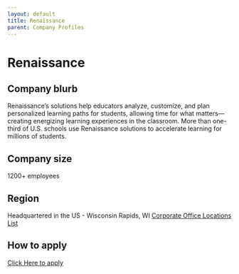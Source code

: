 ```yaml
---
layout: default
title: Renaissance 
parent: Company Profiles
---
```


# Renaissance 

## Company blurb

Renaissance’s solutions help educators analyze, customize, and plan personalized learning paths for students, allowing time for what matters—creating energizing learning experiences in the classroom. More than one-third of U.S. schools use Renaissance solutions to accelerate learning for millions of students.

## Company size

1200+ employees


## Region

Headquartered in the US - Wisconsin Rapids, WI
[Corporate Office Locations List](https://www.renaissance.com/about-us/contact-us/#office-locations)

## How to apply

[Click Here to apply](https://careers.smartrecruiters.com/Renaissance)